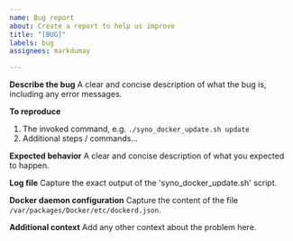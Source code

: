 ```yaml
---
name: Bug report
about: Create a report to help us improve
title: "[BUG]"
labels: bug
assignees: markdumay

---
```


**Describe the bug**
A clear and concise description of what the bug is, including any error messages.

**To reproduce**
1. The invoked command, e.g. `./syno_docker_update.sh update`
2. Additional steps / commands...

**Expected behavior**
A clear and concise description of what you expected to happen.

**Log file**
Capture the exact output of the 'syno_docker_update.sh' script.

**Docker daemon configuration**
Capture the content of the file `/var/packages/Docker/etc/dockerd.json`.

**Additional context**
Add any other context about the problem here.
